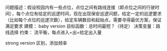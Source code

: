 问题描述：假设校园内有一些点位，点位之间有路线连接（即点位之间的行驶时间），每个点位有给定的巡逻时间，现在出现保安巡逻问题，给定一定的巡逻要求（比如每个点位的巡逻次数），给定车辆数目和起始点，需要寻得最优方案，保证满足要求
建模：
baby version
目标函数：总时间最短？（待定）
决策变量：路线选择
约束：
流平衡，每点进入=出=给定出入量




strong version
区别，添加频率
